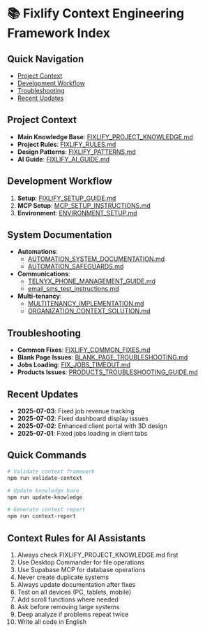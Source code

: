 # 📚 Fixlify Context Engineering Framework Index

## Quick Navigation
- [Project Context](#project-context)
- [Development Workflow](#development-workflow)
- [Troubleshooting](#troubleshooting)
- [Recent Updates](#recent-updates)

## Project Context
- **Main Knowledge Base**: [FIXLIFY_PROJECT_KNOWLEDGE.md](./FIXLIFY_PROJECT_KNOWLEDGE.md)
- **Project Rules**: [FIXLIFY_RULES.md](./FIXLIFY_RULES.md)
- **Design Patterns**: [FIXLIFY_PATTERNS.md](./FIXLIFY_PATTERNS.md)
- **AI Guide**: [FIXLIFY_AI_GUIDE.md](./FIXLIFY_AI_GUIDE.md)

## Development Workflow
1. **Setup**: [FIXLIFY_SETUP_GUIDE.md](./FIXLIFY_SETUP_GUIDE.md)
2. **MCP Setup**: [MCP_SETUP_INSTRUCTIONS.md](./MCP_SETUP_INSTRUCTIONS.md)
3. **Environment**: [ENVIRONMENT_SETUP.md](./ENVIRONMENT_SETUP.md)

## System Documentation
- **Automations**: 
  - [AUTOMATION_SYSTEM_DOCUMENTATION.md](./AUTOMATION_SYSTEM_DOCUMENTATION.md)
  - [AUTOMATION_SAFEGUARDS.md](./AUTOMATION_SAFEGUARDS.md)
- **Communications**:
  - [TELNYX_PHONE_MANAGEMENT_GUIDE.md](./TELNYX_PHONE_MANAGEMENT_GUIDE.md)
  - [email_sms_test_instructions.md](./email_sms_test_instructions.md)
- **Multi-tenancy**:
  - [MULTITENANCY_IMPLEMENTATION.md](./MULTITENANCY_IMPLEMENTATION.md)
  - [ORGANIZATION_CONTEXT_SOLUTION.md](./ORGANIZATION_CONTEXT_SOLUTION.md)

## Troubleshooting
- **Common Fixes**: [FIXLIFY_COMMON_FIXES.md](./FIXLIFY_COMMON_FIXES.md)
- **Blank Page Issues**: [BLANK_PAGE_TROUBLESHOOTING.md](./BLANK_PAGE_TROUBLESHOOTING.md)
- **Jobs Loading**: [FIX_JOBS_TIMEOUT.md](./FIX_JOBS_TIMEOUT.md)
- **Products Issues**: [PRODUCTS_TROUBLESHOOTING_GUIDE.md](./PRODUCTS_TROUBLESHOOTING_GUIDE.md)

## Recent Updates
- **2025-07-03**: Fixed job revenue tracking
- **2025-07-02**: Fixed dashboard display issues
- **2025-07-02**: Enhanced client portal with 3D design
- **2025-07-01**: Fixed jobs loading in client tabs

## Quick Commands
```bash
# Validate context framework
npm run validate-context

# Update knowledge base
npm run update-knowledge

# Generate context report
npm run context-report
```

## Context Rules for AI Assistants
1. Always check FIXLIFY_PROJECT_KNOWLEDGE.md first
2. Use Desktop Commander for file operations
3. Use Supabase MCP for database operations
4. Never create duplicate systems
5. Always update documentation after fixes
6. Test on all devices (PC, tablets, mobile)
7. Add scroll functions where needed
8. Ask before removing large systems
9. Deep analyze if problems repeat twice
10. Write all code in English
